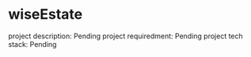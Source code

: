 # wiseEstate
project description: Pending
project requiredment: Pending
project tech stack: Pending
